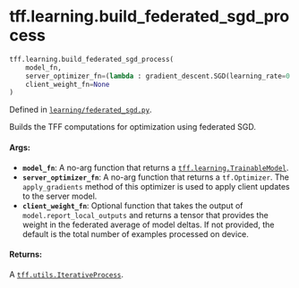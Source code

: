 <div itemscope itemtype="http://developers.google.com/ReferenceObject">
<meta itemprop="name" content="tff.learning.build_federated_sgd_process" />
<meta itemprop="path" content="Stable" />
</div>

# tff.learning.build_federated_sgd_process

``` python
tff.learning.build_federated_sgd_process(
    model_fn,
    server_optimizer_fn=(lambda : gradient_descent.SGD(learning_rate=0.1)),
    client_weight_fn=None
)
```



Defined in [`learning/federated_sgd.py`](http://github.com/tensorflow/federated/tree/master/tensorflow_federated/python/learning/federated_sgd.py).

Builds the TFF computations for optimization using federated SGD.

#### Args:

* <b>`model_fn`</b>: A no-arg function that returns a <a href="../../tff/learning/TrainableModel.md"><code>tff.learning.TrainableModel</code></a>.
* <b>`server_optimizer_fn`</b>: A no-arg function that returns a `tf.Optimizer`. The
    `apply_gradients` method of this optimizer is used to apply client updates
    to the server model.
* <b>`client_weight_fn`</b>: Optional function that takes the output of
    `model.report_local_outputs` and returns a tensor that provides the weight
    in the federated average of model deltas. If not provided, the default is
    the total number of examples processed on device.


#### Returns:

A
<a href="../../tff/utils/IterativeProcess.md"><code>tff.utils.IterativeProcess</code></a>.
